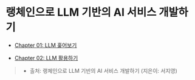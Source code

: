 # 랭체인으로 LLM 기반의 AI 서비스 개발하기

- [Chapter 01: LLM 훑어보기](./2025.07.07_Ch01_LLM_preview.md)

- [Chapter 02: LLM 활용하기](./2025.07.08_Ch02_LLM_using.md)

> - 출처: 랭체인으로 LLM 기반의 AI 서비스 개발하기 (지은이: 서지영)
